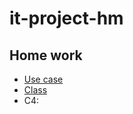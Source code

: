 # it-project-hm

## Home work
- [Use case](https://github.com/naidosssik/it-project-hm/blob/main/usecase.puml)
- [Class](https://github.com/naidosssik/it-project-hm/blob/main/class_diagramm.puml)
- C4:
